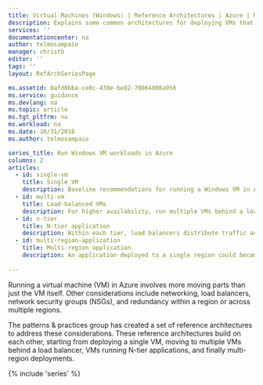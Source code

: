 ```yaml
---
title: Virtual Machines (Windows) | Reference Architectures | Azure | Microsoft Docs
description: Explains some common architectures for deploying VMs that host enterprise-scale applications in Azure.
services: ''
documentationcenter: na
author: telmosampaio
manager: christb
editor: ''
tags: ''
layout: RefArchSeriesPage

ms.assetid: 0afd8bba-ce0c-438e-be82-70064808a956
ms.service: guidance
ms.devlang: na
ms.topic: article
ms.tgt_pltfrm: na
ms.workload: na
ms.date: 10/31/2016
ms.author: telmosampaio

series_title: Run Windows VM workloads in Azure
columns: 2
articles:
  - id: single-vm
    title: Single VM
    description: Baseline recommendations for running a Windows VM in Azure.
  - id: multi-vm
    title: Load-balanced VMs
    description: For higher availability, run multiple VMs behind a load balancer.
  - id: n-tier
    title: N-tier application
    description: Within each tier, load balancers distribute traffic across multiple VMs. The database is replicated using SQL Server Always On Availability Groups.
  - id: multi-region-application
    title: Multi-region application
    description: An application deployed to a single region could become unavailable if an incident occurs within that region. For mission-critical applications, consider deploying to more than one region.
      
---
```

Running a virtual machine (VM) in Azure involves more moving parts than just the VM itself. Other considerations include networking, load balancers, network security groups (NSGs), and redundancy within a region or across multiple regions.

The patterns &amp; practices group has created a set of reference architectures to address these considerations.
These reference architectures build on each other, starting from deploying a single VM, moving to multiple VMs behind a load balancer, VMs running N-tier applications, and finally multi-region deployments.

{% include 'series' %}
